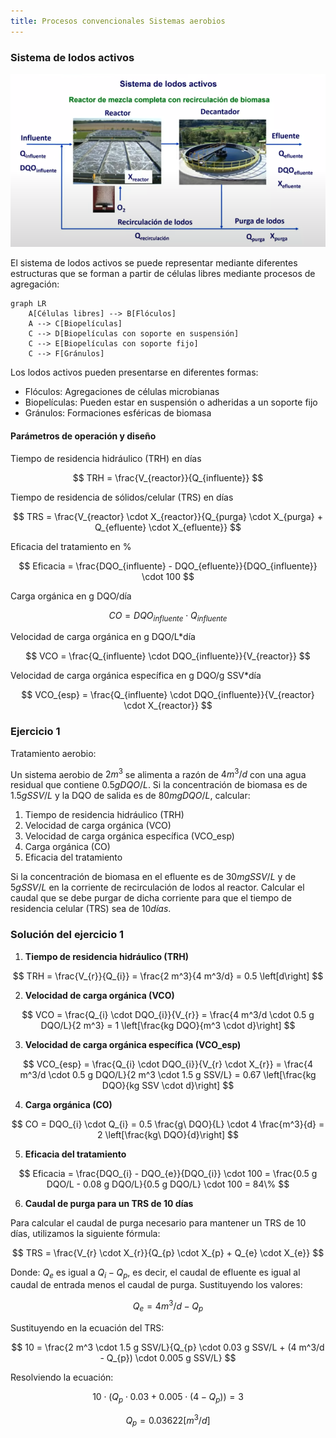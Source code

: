 ```yaml
---
title: Procesos convencionales Sistemas aerobios
---
```


### Sistema de lodos activos

![Diagrama de un sistema de lodos activos](./img/sistemaLodos.png)

El sistema de lodos activos se puede representar mediante diferentes estructuras que se forman a partir de células libres mediante procesos de agregación:

```mermaid
graph LR
    A[Células libres] --> B[Flóculos]
    A --> C[Biopelículas]
    C --> D[Biopelículas con soporte en suspensión]
    C --> E[Biopelículas con soporte fijo]
    C --> F[Gránulos]
```

Los lodos activos pueden presentarse en diferentes formas:

- Flóculos: Agregaciones de células microbianas
- Biopelículas: Pueden estar en suspensión o adheridas a un soporte fijo
- Gránulos: Formaciones esféricas de biomasa

#### Parámetros de operación y diseño

Tiempo de residencia hidráulico (TRH) en días

$$
TRH = \frac{V_{reactor}}{Q_{influente}}
$$

Tiempo de residencia de sólidos/celular (TRS) en días

$$
TRS = \frac{V_{reactor} \cdot X_{reactor}}{Q_{purga} \cdot X_{purga} + Q_{efluente} \cdot X_{efluente}}
$$

Eficacia del tratamiento en %

$$
Eficacia = \frac{DQO_{influente} - DQO_{efluente}}{DQO_{influente}} \cdot 100
$$

Carga orgánica en g DQO/día

$$
CO = DQO_{influente} \cdot Q_{influente}
$$

Velocidad de carga orgánica en g DQO/L\*día

$$
VCO = \frac{Q_{influente} \cdot DQO_{influente}}{V_{reactor}}
$$

Velocidad de carga orgánica específica en g DQO/g SSV\*día

$$
VCO_{esp} = \frac{Q_{influente} \cdot DQO_{influente}}{V_{reactor} \cdot X_{reactor}}
$$

### Ejercicio 1

Tratamiento aerobio:

Un sistema aerobio de $2 m^3$ se alimenta a razón de $4 m^3/d$ con una agua residual que contiene $0.5 g DQO/L$. Si la concentración de biomasa es de $1.5 g SSV/L$ y la DQO de salida es de $80 mg DQO/L$, calcular:

1. Tiempo de residencia hidráulico (TRH)
2. Velocidad de carga orgánica (VCO)
3. Velocidad de carga orgánica específica (VCO_esp)
4. Carga orgánica (CO)
5. Eficacia del tratamiento

Si la concentración de biomasa en el efluente es de $30 mg SSV/L$ y de $5 g SSV/L$ en la corriente de recirculación de lodos al reactor. Calcular el caudal que se debe purgar de dicha corriente para que el tiempo de residencia celular (TRS) sea de $10 días$.

### Solución del ejercicio 1

1. **Tiempo de residencia hidráulico (TRH)**

$$
 TRH = \frac{V_{r}}{Q_{i}} = \frac{2 m^3}{4 m^3/d} = 0.5 \left[d\right]
$$

2. **Velocidad de carga orgánica (VCO)**

$$
 VCO = \frac{Q_{i} \cdot DQO_{i}}{V_{r}} = \frac{4 m^3/d \cdot 0.5 g DQO/L}{2 m^3} = 1 \left[\frac{kg DQO}{m^3 \cdot d}\right]
$$

3.  **Velocidad de carga orgánica específica (VCO_esp)**

$$
 VCO_{esp} = \frac{Q_{i} \cdot DQO_{i}}{V_{r} \cdot X_{r}} = \frac{4 m^3/d \cdot 0.5 g DQO/L}{2 m^3 \cdot 1.5 g SSV/L} = 0.67 \left[\frac{kg DQO}{kg SSV \cdot d}\right]
$$

4.  **Carga orgánica (CO)**

$$
 CO = DQO_{i} \cdot Q_{i} = 0.5 \frac{g\ DQO}{L} \cdot 4 \frac{m^3}{d} = 2 \left[\frac{kg\ DQO}{d}\right]
$$

5.  **Eficacia del tratamiento**

$$
 Eficacia = \frac{DQO_{i} - DQO_{e}}{DQO_{i}} \cdot 100 = \frac{0.5 g DQO/L - 0.08 g DQO/L}{0.5 g DQO/L} \cdot 100 = 84\%
$$

6. **Caudal de purga para un TRS de 10 días**

Para calcular el caudal de purga necesario para mantener un TRS de 10 días, utilizamos la siguiente fórmula:

$$
TRS = \frac{V_{r} \cdot X_{r}}{Q_{p} \cdot X_{p} + Q_{e} \cdot X_{e}}
$$

Donde: $Q_{e}$ es igual a $Q_{i} - Q_{p}$, es decir, el caudal de efluente es igual al caudal de entrada menos el caudal de purga.
Sustituyendo los valores:

$$
Q_{e} = 4 m^3/d - Q_{p}
$$

Sustituyendo en la ecuación del TRS:

$$
10 = \frac{2 m^3 \cdot 1.5 g SSV/L}{Q_{p} \cdot 0.03 g SSV/L + (4 m^3/d - Q_{p}) \cdot 0.005 g SSV/L}
$$

Resolviendo la ecuación:

$$
10 \cdot (Q_{p} \cdot 0.03 + 0.005 \cdot (4 - Q_{p})) = 3
$$

$$
Q_{p} = 0.03622 \left[m^3/d\right]
$$
